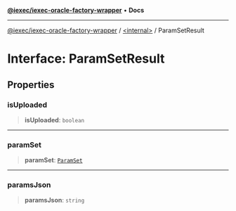 [**@iexec/iexec-oracle-factory-wrapper**](../../README.md) • **Docs**

***

[@iexec/iexec-oracle-factory-wrapper](../../globals.md) / [\<internal\>](../README.md) / ParamSetResult

# Interface: ParamSetResult

## Properties

### isUploaded

> **isUploaded**: `boolean`

***

### paramSet

> **paramSet**: [`ParamSet`](../../type-aliases/ParamSet.md)

***

### paramsJson

> **paramsJson**: `string`
